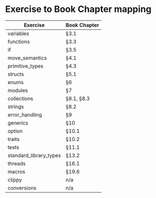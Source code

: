 # Exercise to Book Chapter mapping

| Exercise               | Book Chapter |
|------------------------|--------------|
| variables              | §3.1          | yes
| functions              | §3.3          | yes
| if                     | §3.5          | yes
| move_semantics         | §4.1          | yes
| primitive_types        | §4.3          | yes
| structs                | §5.1          | yes
| enums                  | §6            | yes
| modules                | §7            | yes
| collections            | §8.1, §8.3    |
| strings                | §8.2          |
| error_handling         | §9            |
| generics               | §10           |
| option                 | §10.1         |
| traits                 | §10.2         |
| tests                  | §11.1         |
| standard_library_types | §13.2         |
| threads                | §16.1         |
| macros                 | §19.6         |
| clippy                 | n/a           |
| conversions            | n/a           |
